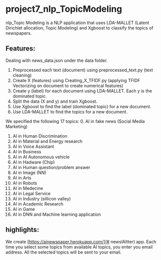# project7_nlp_TopicModeling
nlp_Topic Modeling is a NLP application that uses LDA-MALLET (Latent Dirichlet allocation, Topic Modeling) and Xgboost to classify the topics of newspapers.

## Features:
Dealing with news_data.json under the data folder.
1. Preprocessed each text (document) using preprocessed_text.py (text cleaning)
2. Create X (features) using Creating_X_TFIDF.py (applying TFIDF Vectorizing on document to create numerical features)
3. Create y (label) for each document using LDA-MALLET. Each y is the dominated topic.
4. Split the data (X and y) and train Xgboost.
5. Use Xgboost to find the label (dominated topic) for a new document. 
6. Use LDA-MALLET to find the topics for a new document.

We specified the following 17 topics:
0. AI in fake news  (Social Media Marketing)
1. AI in Human Discrimination
2. AI in Material and Energy research
3. AI in Voice Assistant
4. AI in Business
5. AI in AI Autonomous vehicle
6. AI in Hadware (Chip)
7. AI in Human question/problem answer
8. AI in Image (NN)
9. AI in Arts
10. AI in Robots
11. AI in Medecine
12. AI in Legal Service
13. AI in Industry (sillicon valley)
14. AI in Academic Research
15. AI in Game
16. AI in DNN and Machine learning application


## highlights:

We create  [https://ainewspaper.herokuapp.com/](# newslAItter) app. Each time you select some topics from available AI topics, you enter you email address.
All the selected topics will be sent to your email.

